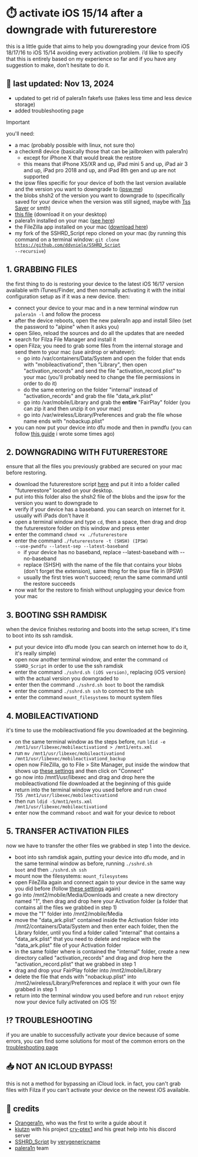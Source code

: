 # ⏱️ activate iOS 15/14 after a downgrade with futurerestore
this is a little guide that aims to help you downgrading your device from iOS 18/17/16 to iOS 15/14 avoiding every activation problem. i’d like to specify that this is entirely based on my experience so far and if you have any suggestion to make, don’t hesitate to do it.

## 📮 last updated: Nov 13, 2024
- updated to get rid of palera1n fakefs use (takes less time and less device storage)
- added troubleshooting page

>[!IMPORTANT]
>  you'll need:
> - a mac (probably possible with linux, not sure tho)
> - a checkm8 device (basically those that can be jailbroken with palera1n)
>   - except for iPhone X that would break the restore
>   - this means that iPhone XS/XR and up, iPad mini 5 and up, iPad air 3 and up, iPad pro 2018 and up, and iPad 8th gen and up are not supported
> - the ipsw files specific for your device of both the last version available and the version you want to downgrade to ([ipsw.me](https://ipsw.me/))
> - the blobs shsh2 of the version you want to downgrade to (specifically saved for your device when the version was still signed, maybe with [Tss Saver](https://tsssaver.1conan.com/) or smth)
> - [this file](https://github.com/ddvniele/checkm8-iOS15-14-downgrade/releases/download/downloads/mobileactivationd) (download it on your desktop)
> - palera1n installed on your mac ([see here](https://palera.in/))
> - the FileZilla app installed on your mac ([download here](https://github.com/ddvniele/checkm8-iOS15-14-downgrade/releases/download/downloads/FileZilla.zip))
> - my fork of the SSHRD_Script repo cloned on your mac (by running this command on a terminal window: <code>git clone https://github.com/ddvniele/SSHRD_Script --recursive</code>)

## 1. GRABBING FILES
the first thing to do is restoring your device to the latest iOS 16/17 version available with iTunes/Finder, and then normally activating it with the initial configuration setup as if it was a new device. then:
- connect your device to your mac and in a new terminal window run <code>palera1n -l</code> and follow the process
- after the device reboots, open the new palera1n app and install Sileo (set the password to "alpine" when it asks you)
- open Sileo, reload the sources and do all the updates that are needed
- search for Filza File Manager and install it
- open Filza; you need to grab some files from the internal storage and send them to your mac (use airdrop or whatever):
  - go into /var/containers/Data/System and open the folder that ends with "mobileactivationd", then "Library", then open "activation_records" and send the file "activation_record.plist" to your mac (you'll probably need to change the file permissions in order to do it)
  - do the same entering on the folder "internal" instead of "activation_records" and grab the file "data_ark.plist"
  - go into /var/mobile/Library and grab the **entire** "FairPlay" folder (you can zip it and then unzip it on your mac)
  - go into /var/wireless/Library/Preferences and grab the file whose name ends with "nobackup.plist"
- you can now put your device into dfu mode and then in pwndfu (you can follow [this guide](https://github.com/ddvniele/iOS-64bit-dualboot-guide#3-enter-pwndfu-mode) i wrote some times ago)

## 2. DOWNGRADING WITH FUTURERESTORE
ensure that all the files you previously grabbed are secured on your mac before restoring.
- download the futurerestore script [here](https://github.com/ddvniele/checkm8-iOS15-14-downgrade/releases/download/downloads/futurerestore) and put it into a folder called "futurerestore" located on your desktop.
- put into this folder also the shsh2 file of the blobs and the ipsw for the version you want to downgrade to
- verify if your device has a baseband. you can search on internet for it. usually wifi iPads don't have it
- open a terminal window and type <code>cd</code>, then a space, then drag and drop the futurerestore folder on this window and press enter
- enter the command <code>chmod +x ./futurerestore</code>
- enter the command <code>./futurerestore -t (SHSH) (IPSW) --use-pwndfu --latest-sep --latest-baseband</code>
  - if your device has no baseband, replace --latest-baseband with --no-baseband
  - replace (SHSH) with the name of the file that contains your blobs (don't forget the extension), same thing for the ipsw file in (IPSW)
  - usually the first tries won't succeed; rerun the same command until the restore succeeds
- now wait for the restore to finish without unplugging your device from your mac

## 3. BOOTING SSH RAMDISK
when the device finishes restoring and boots into the setup screen, it's time to boot into its ssh ramdisk.
- put your device into dfu mode (you can search on internet how to do it, it's really simple)
- open now another terminal window, and enter the command <code>cd SSHRD_Script</code> in order to use the ssh ramdisk
- enter the command <code>./sshrd.sh (iOS version)</code>, replacing (iOS version) with the actual version you downgraded to
- enter then the command <code>./sshrd.sh boot</code> to boot the ramdisk
- enter the command <code>./sshrd.sh ssh</code> to connect to the ssh
- enter the command <code>mount_filesystems</code> to mount system files

## 4. MOBILEACTIVATIOND
it's time to use the mobileactivationd file you downloaded at the beginning.
- on the same terminal window as the steps before, run <code>ldid -e /mnt1/usr/libexec/mobileactivationd > /mnt1/ents.xml</code>
- run <code>mv /mnt1/usr/libexec/mobileactivationd /mnt1/usr/libexec/mobileactivationd_backup</code>
- open now FileZilla, go to File > Site Manager, put inside the window that shows up [these settings](https://user-images.githubusercontent.com/96156354/234979392-bf090edd-4516-4d41-ab1e-4731dc771f0e.png) and then click on "Connect"
- go now into /mnt1/usr/libexec and drag and drop here the mobileactivationd file downloaded at the beginning of this guide
- return into the terminal window you used before and run <code>chmod 755 /mnt1/usr/libexec/mobileactivationd</code>
- then run <code>ldid -S/mnt1/ents.xml /mnt1/usr/libexec/mobileactivationd</code>
- enter now the command <code>reboot</code> and wait for your device to reboot

## 5. TRANSFER ACTIVATION FILES
now we have to transfer the other files we grabbed in step 1 into the device.
- boot into ssh ramdisk again, putting your device into dfu mode, and in the same terminal window as before, running <code>./sshrd.sh boot</code> and then <code>./sshrd.sh ssh</code>
- mount now the filesystems: <code>mount_filesystems</code>
- open FileZilla again and connect again to your device in the same way you did before (follow [these settings](https://user-images.githubusercontent.com/96156354/234979392-bf090edd-4516-4d41-ab1e-4731dc771f0e.png) again)
- go into /mnt2/mobile/Media/Downloads and create a new directory named "1", then drag and drop here your Activation folder (a folder that contains all the files we grabbed in step 1)
- move the "1" folder into /mnt2/mobile/Media
- move the "data_ark.plist" contained inside the Activation folder into /mnt2/containers/Data/System and then enter each folder, then the Library folder, until you find a folder called "internal" that contains a "data_ark.plist" that you need to delete and replace with the "data_ark.plist" file of your Activation folder
- in the same folder where is contained the "internal" folder, create a new directory called "activation_records" and drag and drop here the "activation_record.plist" that we grabbed in step 1
- drag and drop your FairPlay folder into /mnt2/mobile/Library
- delete the file that ends with "nobackup.plist" into /mnt2/wireless/Library/Preferences and replace it with your own file grabbed in step 1
- return into the terminal window you used before and run <code>reboot</code>
enjoy now your device fully activated on iOS 15!

## ⁉️ TROUBLESHOOTING
if you are unable to successfully activate your device because of some errors, you can find some solutions for most of the common errors on the [troubleshooting page](https://github.com/ddvniele/checkm8-iOS15-14-downgrade/blob/main/troubleshooting.md)

## 📥 NOT AN ICLOUD BYPASS!
this is not a method for bypassing an iCloud lock. in fact, you can't grab files with Filza if you can't activate your device on the newest iOS available.

## 📂 credits
- [Orangera1n](https://gist.github.com/Orangera1n), who was the first to write a guide about it
- [kjutzn](https://github.com/kjutzn) with his project [cry-ptex1](https://github.com/kjutzn/cry-ptex1) and his great help into his discord server
- [SSHRD_Script](https://github.com/verygenericname/SSHRD_Script) by [verygenericname](https://github.com/verygenericname)
- [palera1n](https://palera.in/) team
